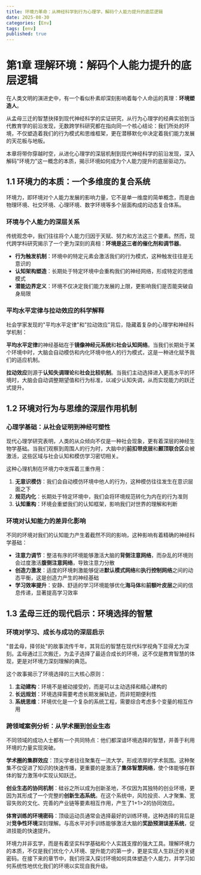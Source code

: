 ```yaml
---
title: 环境力革命：从神经科学到行为心理学，解码个人能力提升的底层逻辑
date: 2025-08-30
categories: [Env]
tags: [env]
published: true
---
```


# 第1章 理解环境：解码个人能力提升的底层逻辑

在人类文明的演进史中，有一个看似朴素却深刻影响着每个人命运的真理：**环境塑造人**。

从孟母三迁的智慧抉择到现代神经科学的实证研究，从行为心理学的经典实验到当代教育学的前沿发现，无数跨学科研究都在指向同一个核心结论：我们所处的环境，不仅塑造着我们的行为模式和思维框架，更在潜移默化中决定着我们能力发展的天花板与地板。

本章将带你穿越时空，从进化心理学的深层机制到现代神经科学的前沿发现，深入解码"环境力"这一概念的本质，揭示环境如何成为个人能力提升的底层驱动力。

## 1.1 环境力的本质：一个多维度的复合系统

环境力，即环境对个人能力发展的影响力量，它不是单一维度的简单概念，而是由物理环境、社交环境、心理环境、数字环境等多个层面构成的动态复合体系。

### 环境与个人能力的深层关系

传统观念中，我们往往将个人能力归因于天赋、努力和方法这三个要素。然而，现代跨学科研究揭示了一个更为深刻的真相：**环境是这三者的催化剂和调节器**。

- **行为触发机制**：环境中的特定元素会激活我们的行为模式，这种触发往往是无意识的
- **认知架构塑造**：长期处于特定环境中会重构我们的神经网络，形成特定的思维模式
- **潜能边界定义**：环境不仅决定我们能力发展的上限，更影响我们是否能突破自身局限

### 平均水平定律与拉动效应的科学解释

社会学家发现的"平均水平定律"和"拉动效应"背后，隐藏着复杂的心理学和神经科学机制：

**平均水平定律**的神经基础在于**镜像神经元系统**和**社会认知网络**。当我们长期处于某个环境中时，大脑会自动模仿和内化环境中他人的行为模式，这是一种进化赋予我们的适应机制。

**拉动效应**则源于**认知失调理论**和**社会比较机制**。当我们主动选择进入更高水平的环境时，大脑会自动调整期望值和行为标准，以减少认知失调，从而实现能力的跃迁式提升。

## 1.2 环境对行为与思维的深层作用机制

### 心理学基础：从社会证明到神经可塑性

现代心理学研究表明，人类的从众倾向不仅是一种社会现象，更有着深层的神经生物学基础。当我们观察到周围人的行为时，大脑中的**前扣带皮层**和**颞顶联合区**会被激活，这些区域与社会认知和模仿学习密切相关。

这种心理机制在环境力中发挥着三重作用：

1. **无意识模仿**：我们会自动模仿环境中他人的行为，这种模仿往往发生在意识层面之下
2. **规范内化**：长期处于特定环境中，我们会将环境规范转化为内在的行为准则
3. **认知重构**：环境会重塑我们的认知框架，影响我们对世界的理解和判断

### 环境对认知能力的差异化影响

不同的环境对我们的认知能力产生着截然不同的影响，这种影响有着精确的神经科学基础：

- **注意力调节**：整洁有序的环境能够激活大脑的**背侧注意网络**，而杂乱的环境则会过度激活**腹侧注意网络**，导致注意力分散
- **创造力激发**：适度的环境刺激能够促进**默认模式网络**和**执行控制网络**之间的动态平衡，这是创造力产生的神经基础
- **学习效率提升**：安静、舒适的学习环境能够优化**海马体**和**前额叶皮层**之间的信息传递，显著提高学习效率

## 1.3 孟母三迁的现代启示：环境选择的智慧

### 环境对学习、成长与成功的深层启示

"昔孟母，择邻处"的故事流传千年，其背后的智慧在现代科学视角下显得尤为深刻。孟母通过三次搬迁，为孟子选择了最适合成长的环境，这不仅是教育智慧的体现，更是对环境力深刻理解的典范。

这个故事揭示了环境选择的三大核心原则：

1. **主动建构**：环境不是被动接受的，而是可以主动选择和精心建构的
2. **长远规划**：环境选择需要考虑长期发展轨迹，而非短期便利性
3. **系统思维**：环境优化是一个复杂的系统工程，需要综合考虑多个变量的相互作用

### 跨领域案例分析：从学术圈到创业生态

不同领域的成功人士都有一个共同特点：他们都深谙环境选择的智慧，并善于利用环境的力量实现突破。

**学术圈的集群效应**：顶尖学者往往聚集在一流大学，形成浓厚的学术氛围。这种聚集不仅促进了知识的快速传播，更重要的是激活了**集体智慧网络**，使个体能够在群体的智力激荡中实现认知跃迁。

**创业生态的协同机制**：硅谷之所以成为创新圣地，不仅因为其独特的创业环境，更因为其形成了一个完整的**创新生态系统**。在这个系统中，风险投资、人才聚集、宽容失败的文化、完善的产业链等要素相互作用，产生了1+1>2的协同效应。

**体育训练的环境密码**：顶级运动员通常会选择最好的训练环境，这种选择的背后是对**竞争性环境**深刻理解。与高水平对手训练能够激活大脑的**奖励预测误差系统**，促进技能的快速提升。

环境力并非玄学，而是有着坚实科学基础和个人实践支撑的强大工具。理解环境力的本质，不仅是我们优化个人环境、提升能力的第一步，更是实现人生跃迁的关键密码。在接下来的章节中，我们将深入探讨环境如何具体塑造个人能力，并学习如何系统性地优化我们的环境以实现自我升级。